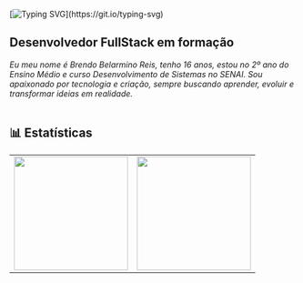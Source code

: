 [![Typing SVG](https://readme-typing-svg.herokuapp.com?font=Montserrat&size=40&pause=1000&color=9350B9&vCenter=true&width=530&height=40&lines=Ol%C3%A1+eu+sou+o+Brendo+Reis!)](https://git.io/typing-svg)
## Desenvolvedor FullStack em formação
*Eu meu nome é Brendo Belarmino Reis, tenho 16 anos, estou no 2º ano do Ensino Médio e curso Desenvolvimento de Sistemas no SENAI.
Sou apaixonado por tecnologia e criação, sempre buscando aprender, evoluir e transformar ideias em realidade.*
<br> </br>
## 📊 Estatísticas
<table>
  <tr>
    <td>
      <img 
        src="https://github-readme-stats.vercel.app/api?username=BrendoReisDev&show_icons=true&include_all_commits=true&locale=pt-br&theme=transparent&bg_color=000000&title_color=A259FF&text_color=A259FF&icon_color=A259FF&border_color=A259FF" 
        height="200"
      />
    </td>
    <td>
      <img 
        src="https://github-readme-stats.vercel.app/api/top-langs/?username=BrendoReisDev&layout=compact&langs_count=9&custom_title=Tecnologias&theme=transparent&bg_color=000000&title_color=A259FF&text_color=A259FF&icon_color=A259FF&border_color=A259FF" 
        height="200"
      />
    </td>
  </tr>
</table>
